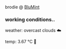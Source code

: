 brodie @ [BluMint](https://www.linkedin.com/company/blumint-io/)

<!--weather_start-->
### working conditions..

weather: overcast clouds ☁️

temp: 3.67 °C 🧥

<!--weather_end-->
